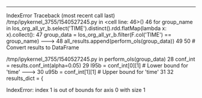                                                                             
---------------------------------------------------------------------------
IndexError                                Traceback (most recent call last)
/tmp/ipykernel_3755/1540527245.py in <cell line: 46>()
     46 for group_name in los_org_all_yr_b.select('TIME').distinct().rdd.flatMap(lambda x: x).collect():
     47     group_data = los_org_all_yr_b.filter(F.col('TIME') == group_name)
---> 48     all_results.append(perform_ols(group_data))
     49 
     50 # Convert results to DataFrame

/tmp/ipykernel_3755/1540527245.py in perform_ols(group_data)
     28     conf_int = results.conf_int(alpha=0.05)
     29     l95b = conf_int[0][1]  # Lower bound for 'time'
---> 30     u95b = conf_int[1][1]  # Upper bound for 'time'
     31 
     32     results_dict = {

IndexError: index 1 is out of bounds for axis 0 with size 1
